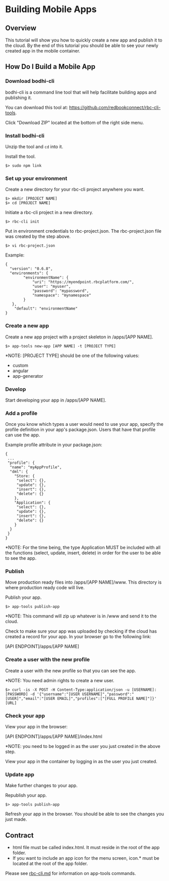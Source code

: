 Building Mobile Apps
=====================
## Overview
This tutorial will show you how to quickly create a new app and publish it to the cloud. By the end of this tutorial you should be able to see your newly created app in the mobile container.

## How Do I Build a Mobile App

### Download bodhi-cli

bodhi-cli is a command line tool that will help facilitate building apps and publishing it. 

You can download this tool at: https://github.com/redbookconnect/rbc-cli-tools. 

Click "Download ZIP" located at the bottom of the right side menu.

### Install bodhi-cli

Unzip the tool and `cd` into it.

Install the tool. 

```
$> sudo npm link
```

### Set up your environment

Create a new directory for your rbc-cli project anywhere you want.

```
$> mkdir [PROJECT NAME]
$> cd [PROJECT NAME]
```

Initiate a rbc-cli project in a new directory.
```
$> rbc-cli init
```
Put in environment credentials to rbc-project.json. The rbc-project.json file was created by the step above.
```
$> vi rbc-project.json
```
Example:
```
{
  "version": "0.6.8",
  "environments": {
        "environmentName": {
            "uri": "https://myendpoint.rbcplatform.com/",
            "user": "myuser",
            "password": "mypassword",
            "namespace": "mynamespace"
        }
   },
    "default": "environmentName"
}
```


### Create a new app

Create a new app project with a project skeleton in /apps/[APP NAME].

```
$> app-tools new-app [APP NAME] -t [PROJECT TYPE]
```

*NOTE: [PROJECT TYPE] should be one of the following values:
 * custom
 * angular
 * app-generator
 
### Develop

Start developing your app in /apps/[APP NAME].

### Add a profile

Once you know which types a user would need to use your app, specify the profile definition in your app's package.json. Users that have that profile can use the app.

Example profile attribute in your package.json:
```
{
 ...
 "profile": {
  "name": "myAppProfile",
  "dml": {
    "Store: {
     "select": {},
     "update": {},
     "insert": {},
     "delete": {}
    },
    "Application": {
     "select": {},
     "update": {},
     "insert": {},
     "delete": {}
    }
  }
 }
}
```
*NOTE: For the time being, the type Application MUST be included with all the functions (select, update, insert, delete) in order for the user to be able to see the app.

### Publish

Move production ready files into /apps/[APP NAME]/www. This directory is where production ready code will live.

Publish your app.
```
$> app-tools publish-app
```
*NOTE: This command will zip up whatever is in /www and send it to the cloud.

Check to make sure your app was uploaded by checking if the cloud has created a record for your app. In your browser go to the following link: 

[API ENDPOINT]/apps/[APP NAME]
 
### Create a user with the new profile

Create a user with the new profile so that you can see the app.

*NOTE: You need admin rights to create a new user.

```
$> curl -is -X POST -H Content-Type:application/json -u [USERNAME]:[PASSWORD] -d '{"username":"[USER USERNAME]","password":"[USER]","email":"[USER EMAIL]","profiles":["[FULL PROFILE NAME]"]}' [URL]
```
 
### Check your app
View your app in the browser:

[API ENDPOINT]/apps/[APP NAME]/index.html 

*NOTE: you need to be logged in as the user you just created in the above step.

View your app in the container by logging in as the user you just created.

### Update app

Make further changes to your app.

Republish your app.
```
$> app-tools publish-app
```

Refresh your app in the browser. You should be able to see the changes you just made.

## Contract
* html file must be called index.html. It must reside in the root of the app folder.
* If you want to include an app icon for the menu screen,
 icon.* must be located at the root of the app folder.

 Please see [rbc-cli.md](./rbc-cli.md) for information on app-tools commands.
